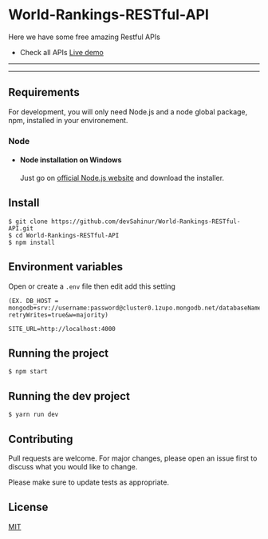 # World-Rankings-RESTful-API

Here we have some free amazing Restful APIs


- Check all APIs [Live demo](https://world-rankings-api.herokuapp.com)

---
---
## Requirements

For development, you will only need Node.js and a node global package, npm, installed in your environement.


### Node
- #### Node installation on Windows

  Just go on [official Node.js website](https://nodejs.org/) and download the installer.


## Install

    $ git clone https://github.com/devSahinur/World-Rankings-RESTful-API.git
    $ cd World-Rankings-RESTful-API
    $ npm install

## Environment variables

Open or create a `.env` file then edit add this setting
```
(EX. DB_HOST = mongodb+srv://username:password@cluster0.1zupo.mongodb.net/databaseName?retryWrites=true&w=majority)

```



``SITE_URL=http://localhost:4000``

## Running the project

    $ npm start

## Running the dev project

    $ yarn run dev

## Contributing
Pull requests are welcome. For major changes, please open an issue first to discuss what you would like to change.

Please make sure to update tests as appropriate.

## License
[MIT](https://choosealicense.com/licenses/mit/)
